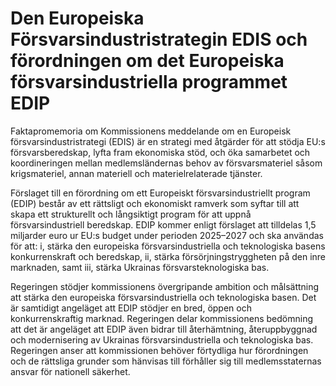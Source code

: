 # Den Europeiska Försvarsindustristrategin EDIS och förordningen om det Europeiska försvarsindustriella programmet EDIP

Faktapromemoria om Kommissionens meddelande om en Europeisk försvarsindustristrategi (EDIS) är en strategi med åtgärder för att stödja EU:s försvarsberedskap, lyfta fram ekonomiska stöd, och öka samarbetet och koordineringen mellan medlemsländernas behov av försvarsmateriel såsom krigsmateriel, annan materiell och materielrelaterade tjänster.

Förslaget till en förordning om ett Europeiskt försvarsindustriellt program (EDIP) består av ett rättsligt och ekonomiskt ramverk som syftar till att skapa ett strukturellt och långsiktigt program för att uppnå försvarsindustriell beredskap. EDIP kommer enligt förslaget att tilldelas 1,5 miljarder euro ur EU:s budget under perioden 2025–2027 och ska användas för att:
i, stärka den europeiska försvarsindustriella och teknologiska basens konkurrenskraft och beredskap,
ii, stärka försörjningstryggheten på den inre marknaden, samt
iii, stärka Ukrainas försvarsteknologiska bas.

Regeringen stödjer kommissionens övergripande ambition och målsättning att stärka den europeiska försvarsindustriella och teknologiska basen. Det är samtidigt angeläget att EDIP stödjer en bred, öppen och konkurrenskraftig marknad. Regeringen delar kommissionens bedömning att det är angeläget att EDIP även bidrar till återhämtning, återuppbyggnad och modernisering av Ukrainas försvarsindustriella och teknologiska bas. Regeringen anser att kommissionen behöver förtydliga hur förordningen och de rättsliga grunder som hänvisas till förhåller sig till medlemsstaternas ansvar för nationell säkerhet.
